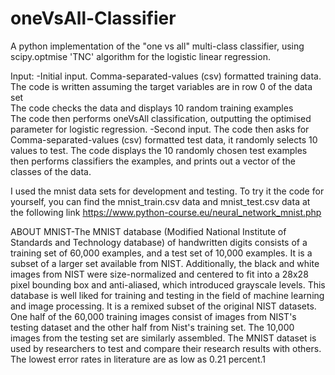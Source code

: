 # oneVsAll-Classifier
A python implementation of the "one vs all" multi-class classifier, using scipy.optmise 'TNC' algorithm for the logistic linear regression.

Input: 
      -Initial input. Comma-separated-values (csv) formatted training data. The code is written assuming the target variables are in row 0 of the data set  
The code checks the data and displays 10 random training examples  
The code then performs oneVsAll classification, outputting the optimised parameter for logistic regression.
      -Second input. The code then asks for Comma-separated-values (csv) formatted test data, it randomly selects 10 values to test. 
 The code displays the 10 randomly chosen test examples then performs classifiers the examples, and prints out a vector of the classes of the data.     
 
I used the mnist data sets for development and testing. To try it the code for yourself, you can find the mnist_train.csv data and mnist_test.csv data at the following link https://www.python-course.eu/neural_network_mnist.php

ABOUT MNIST-The MNIST database (Modified National Institute of Standards and Technology database) of handwritten digits consists of a training set of 60,000 examples, and a test set of 10,000 examples. It is a subset of a larger set available from NIST. Additionally, the black and white images from NIST were size-normalized and centered to fit into a 28x28 pixel bounding box and anti-aliased, which introduced grayscale levels.
This database is well liked for training and testing in the field of machine learning and image processing. It is a remixed subset of the original NIST datasets. One half of the 60,000 training images consist of images from NIST's testing dataset and the other half from Nist's training set. The 10,000 images from the testing set are similarly assembled.
The MNIST dataset is used by researchers to test and compare their research results with others. The lowest error rates in literature are as low as 0.21 percent.1
